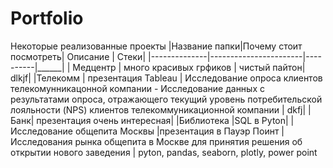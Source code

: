 # Portfolio
Некоторые реализованные проекты
|Название папки|Почему стоит посмотреть| Описание | Стеки|
|--------------|-----------------------|----------|______|
| Медцентр | много красивых грфиков | чистый пайтон| dlkjf|
|Телекомм | презентация Tableau | Исследование опроса клиентов телекомунникацонной компании - Исследование данных с результатами опроса, отражающего текущий уровень потребительской лояльности (NPS) клиентов телекоммуникационной компании | dkfj|
|Банк| презентация очень интересная|
|Библиотека |SQL в Pyton|
|Исследование общепита Москвы |презентация в Пауэр Поинт |  Исследования рынка общепита в Москве для принятия решения об открытии нового заведения | pyton, pandas, seaborn, plotly, power point
